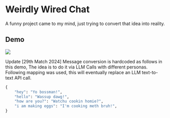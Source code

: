 # Weirdly Wired Chat

A funny project came to my mind, just trying to convert that idea into reality.

## Demo

![](weird_demo.gif)

Update [29th Match 2024]
Message conversion is hardcoded as follows in this demo, The idea is to do it via LLM Calls with different personas.
Following mapping was used, this will eventually replace an LLM text-to-text API call.

```python
{
    "hey": "Yo bossman!",
    "hello": "Wassup dawg!",
    "how are you?": "Watchu cookin homie?",
    "i am making eggs": "I'm cooking meth bruh!",
}
```
